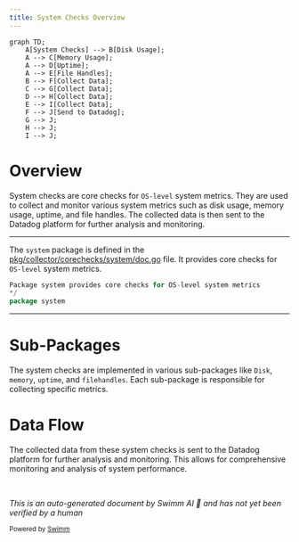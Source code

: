 ```yaml
---
title: System Checks Overview
---
```

```mermaid
graph TD;
    A[System Checks] --> B[Disk Usage];
    A --> C[Memory Usage];
    A --> D[Uptime];
    A --> E[File Handles];
    B --> F[Collect Data];
    C --> G[Collect Data];
    D --> H[Collect Data];
    E --> I[Collect Data];
    F --> J[Send to Datadog];
    G --> J;
    H --> J;
    I --> J;
```

# Overview

System checks are core checks for <SwmToken path="pkg/collector/corechecks/system/doc.go" pos="7:12:14" line-data="Package system provides core checks for OS-level system metrics">`OS-level`</SwmToken> system metrics. They are used to collect and monitor various system metrics such as disk usage, memory usage, uptime, and file handles. The collected data is then sent to the Datadog platform for further analysis and monitoring.

<SwmSnippet path="/pkg/collector/corechecks/system/doc.go" line="7">

---

The <SwmToken path="pkg/collector/corechecks/system/doc.go" pos="7:2:2" line-data="Package system provides core checks for OS-level system metrics">`system`</SwmToken> package is defined in the <SwmPath>[pkg/collector/corechecks/system/doc.go](pkg/collector/corechecks/system/doc.go)</SwmPath> file. It provides core checks for <SwmToken path="pkg/collector/corechecks/system/doc.go" pos="7:12:14" line-data="Package system provides core checks for OS-level system metrics">`OS-level`</SwmToken> system metrics.

```go
Package system provides core checks for OS-level system metrics
*/
package system
```

---

</SwmSnippet>

# Sub-Packages

The system checks are implemented in various sub-packages like <SwmToken path="tasks/kernel_matrix_testing/types.py" pos="40:2:2" line-data="class Disk(TypedDict):">`Disk`</SwmToken>, <SwmToken path="tasks/kernel_matrix_testing/types.py" pos="71:1:1" line-data="    memory: list[int]">`memory`</SwmToken>, `uptime`, and `filehandles`. Each sub-package is responsible for collecting specific metrics.

# Data Flow

The collected data from these system checks is sent to the Datadog platform for further analysis and monitoring. This allows for comprehensive monitoring and analysis of system performance.

&nbsp;

*This is an auto-generated document by Swimm AI 🌊 and has not yet been verified by a human*

<SwmMeta version="3.0.0" repo-id="Z2l0aHViJTNBJTNBZGF0YWRvZy1hZ2VudCUzQSUzQVN3aW1tLURlbW8=" repo-name="datadog-agent"><sup>Powered by [Swimm](/)</sup></SwmMeta>
